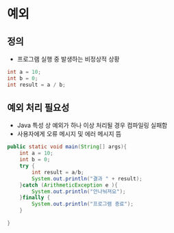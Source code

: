 # 예외
## 정의
- 프로그램 실행 중 발생하는 비정상적 상황
```java
int a = 10;
int b = 0;
int result = a / b;
```
## 예외 처리 필요성
- Java 특성 상 예외가 하나 이상 처리될 경우 컴파일링 실패함
- 사용자에게 오류 메시지 및 에러 메시지 뜸

```java
public static void main(String[] args){
    int a = 10;
    int b = 0;
    try {
        int result = a/b;
        System.out.println("결과 " + result);
    }catch (ArithmeticException e ){
        System.out.println("안나눠져요");
    }finally {
        System.out.println("프로그램 종료");
    }
    
}
```